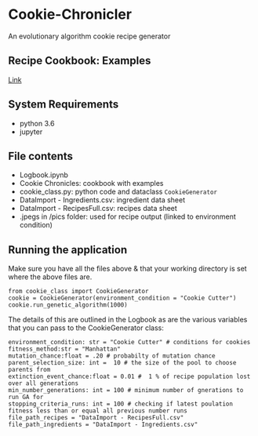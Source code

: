 # Cookie-Chronicler

An evolutionary algorithm cookie recipe generator

## Recipe Cookbook: Examples
[Link](https://drive.google.com/file/d/1AreaEpLrHYjNsJ35Ek2kQ6mYoZnGzMIQ/view?usp=sharing) 

## System Requirements
* python 3.6
* jupyter

## File contents
* Logbook.ipynb
* Cookie Chronicles: cookbook with examples
* cookie_class.py: python code and dataclass `CookieGenerator`
* DataImport - Ingredients.csv: ingredient data sheet
* DataImport - RecipesFull.csv: recipes data sheet
* .jpegs in /pics folder: used for recipe output (linked to environment condition)


## Running the application

Make sure you have all the files above & that your working directory is set where the above files are. 

```
from cookie_class import CookieGenerator
cookie = CookieGenerator(environment_condition = "Cookie Cutter")
cookie.run_genetic_algorithm(1000) 
```
The details of this are outlined in the Logbook as are the various variables that you can pass to the CookieGenerator class:

```
environment_condition: str = "Cookie Cutter" # conditions for cookies
fitness_method:str = "Manhattan"
mutation_chance:float = .20 # probabilty of mutation chance
parent_selection_size: int =  10 # the size of the pool to choose parents from
extinction_event_chance:float = 0.01 #  1 % of recipe population lost over all generations
min_number_generations: int = 100 # minimum number of gnerations to run GA for
stopping_criteria_runs: int = 100 # checking if latest poulation fitness less than or equal all previous number runs 
file_path_recipes = "DataImport - RecipesFull.csv"
file_path_ingredients = "DataImport - Ingredients.csv"
```



